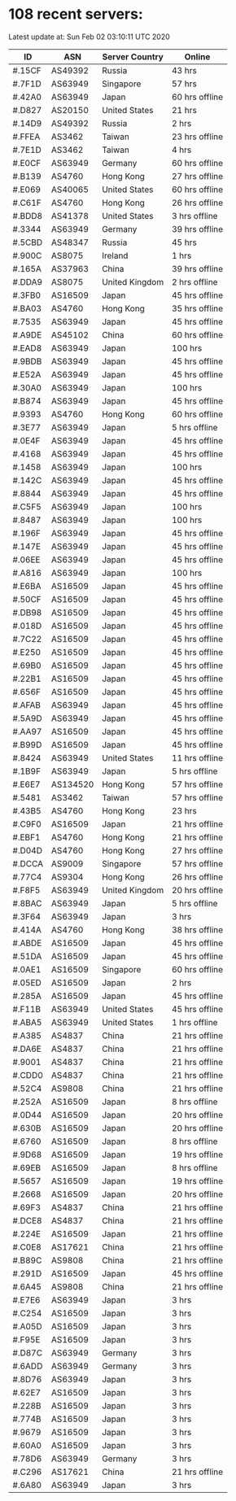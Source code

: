 # 108 recent servers:

Latest update at: Sun Feb 02 03:10:11 UTC 2020

| ID | ASN | Server Country | Online |
| -- | --- | -------------- | ------ |
| #.15CF | AS49392 | Russia | 43 hrs |
| #.7F1D | AS63949 | Singapore | 57 hrs |
| #.42A0 | AS63949 | Japan | 60 hrs offline |
| #.D827 | AS20150 | United States | 21 hrs |
| #.14D9 | AS49392 | Russia | 2 hrs |
| #.FFEA | AS3462 | Taiwan | 23 hrs offline |
| #.7E1D | AS3462 | Taiwan | 4 hrs |
| #.E0CF | AS63949 | Germany | 60 hrs offline |
| #.B139 | AS4760 | Hong Kong | 27 hrs offline |
| #.E069 | AS40065 | United States | 60 hrs offline |
| #.C61F | AS4760 | Hong Kong | 26 hrs offline |
| #.BDD8 | AS41378 | United States | 3 hrs offline |
| #.3344 | AS63949 | Germany | 39 hrs offline |
| #.5CBD | AS48347 | Russia | 45 hrs |
| #.900C | AS8075 | Ireland | 1 hrs |
| #.165A | AS37963 | China | 39 hrs offline |
| #.DDA9 | AS8075 | United Kingdom | 2 hrs offline |
| #.3FB0 | AS16509 | Japan | 45 hrs offline |
| #.BA03 | AS4760 | Hong Kong | 35 hrs offline |
| #.7535 | AS63949 | Japan | 45 hrs offline |
| #.A9DE | AS45102 | China | 60 hrs offline |
| #.EAD8 | AS63949 | Japan | 100 hrs |
| #.9BDB | AS63949 | Japan | 45 hrs offline |
| #.E52A | AS63949 | Japan | 45 hrs offline |
| #.30A0 | AS63949 | Japan | 100 hrs |
| #.B874 | AS63949 | Japan | 45 hrs offline |
| #.9393 | AS4760 | Hong Kong | 60 hrs offline |
| #.3E77 | AS63949 | Japan | 5 hrs offline |
| #.0E4F | AS63949 | Japan | 45 hrs offline |
| #.4168 | AS63949 | Japan | 45 hrs offline |
| #.1458 | AS63949 | Japan | 100 hrs |
| #.142C | AS63949 | Japan | 45 hrs offline |
| #.8844 | AS63949 | Japan | 45 hrs offline |
| #.C5F5 | AS63949 | Japan | 100 hrs |
| #.8487 | AS63949 | Japan | 100 hrs |
| #.196F | AS63949 | Japan | 45 hrs offline |
| #.147E | AS63949 | Japan | 45 hrs offline |
| #.06EE | AS63949 | Japan | 45 hrs offline |
| #.A816 | AS63949 | Japan | 100 hrs |
| #.E6BA | AS16509 | Japan | 45 hrs offline |
| #.50CF | AS16509 | Japan | 45 hrs offline |
| #.DB98 | AS16509 | Japan | 45 hrs offline |
| #.018D | AS16509 | Japan | 45 hrs offline |
| #.7C22 | AS16509 | Japan | 45 hrs offline |
| #.E250 | AS16509 | Japan | 45 hrs offline |
| #.69B0 | AS16509 | Japan | 45 hrs offline |
| #.22B1 | AS16509 | Japan | 45 hrs offline |
| #.656F | AS16509 | Japan | 45 hrs offline |
| #.AFAB | AS63949 | Japan | 45 hrs offline |
| #.5A9D | AS63949 | Japan | 45 hrs offline |
| #.AA97 | AS16509 | Japan | 45 hrs offline |
| #.B99D | AS16509 | Japan | 45 hrs offline |
| #.8424 | AS63949 | United States | 11 hrs offline |
| #.1B9F | AS63949 | Japan | 5 hrs offline |
| #.E6E7 | AS134520 | Hong Kong | 57 hrs offline |
| #.5481 | AS3462 | Taiwan | 57 hrs offline |
| #.43B5 | AS4760 | Hong Kong | 23 hrs |
| #.C9F0 | AS16509 | Japan | 21 hrs offline |
| #.EBF1 | AS4760 | Hong Kong | 21 hrs offline |
| #.D04D | AS4760 | Hong Kong | 27 hrs offline |
| #.DCCA | AS9009 | Singapore | 57 hrs offline |
| #.77C4 | AS9304 | Hong Kong | 26 hrs offline |
| #.F8F5 | AS63949 | United Kingdom | 20 hrs offline |
| #.8BAC | AS63949 | Japan | 5 hrs offline |
| #.3F64 | AS63949 | Japan | 3 hrs |
| #.414A | AS4760 | Hong Kong | 38 hrs offline |
| #.ABDE | AS16509 | Japan | 45 hrs offline |
| #.51DA | AS16509 | Japan | 45 hrs offline |
| #.0AE1 | AS16509 | Singapore | 60 hrs offline |
| #.05ED | AS16509 | Japan | 2 hrs |
| #.285A | AS16509 | Japan | 45 hrs offline |
| #.F11B | AS63949 | United States | 45 hrs offline |
| #.ABA5 | AS63949 | United States | 1 hrs offline |
| #.A385 | AS4837 | China | 21 hrs offline |
| #.DA6E | AS4837 | China | 21 hrs offline |
| #.9001 | AS4837 | China | 21 hrs offline |
| #.CDD0 | AS4837 | China | 21 hrs offline |
| #.52C4 | AS9808 | China | 21 hrs offline |
| #.252A | AS16509 | Japan | 8 hrs offline |
| #.0D44 | AS16509 | Japan | 20 hrs offline |
| #.630B | AS16509 | Japan | 20 hrs offline |
| #.6760 | AS16509 | Japan | 8 hrs offline |
| #.9D68 | AS16509 | Japan | 19 hrs offline |
| #.69EB | AS16509 | Japan | 8 hrs offline |
| #.5657 | AS16509 | Japan | 19 hrs offline |
| #.2668 | AS16509 | Japan | 20 hrs offline |
| #.69F3 | AS4837 | China | 21 hrs offline |
| #.DCE8 | AS4837 | China | 21 hrs offline |
| #.224E | AS16509 | Japan | 21 hrs offline |
| #.C0E8 | AS17621 | China | 21 hrs offline |
| #.B89C | AS9808 | China | 21 hrs offline |
| #.291D | AS16509 | Japan | 45 hrs offline |
| #.6A45 | AS9808 | China | 21 hrs offline |
| #.E7E6 | AS63949 | Japan | 3 hrs |
| #.C254 | AS16509 | Japan | 3 hrs |
| #.A05D | AS16509 | Japan | 3 hrs |
| #.F95E | AS16509 | Japan | 3 hrs |
| #.D87C | AS63949 | Germany | 3 hrs |
| #.6ADD | AS63949 | Germany | 3 hrs |
| #.8D76 | AS63949 | Japan | 3 hrs |
| #.62E7 | AS16509 | Japan | 3 hrs |
| #.228B | AS16509 | Japan | 3 hrs |
| #.774B | AS16509 | Japan | 3 hrs |
| #.9679 | AS16509 | Japan | 3 hrs |
| #.60A0 | AS16509 | Japan | 3 hrs |
| #.78D6 | AS63949 | Germany | 3 hrs |
| #.C296 | AS17621 | China | 21 hrs offline |
| #.6A80 | AS63949 | Japan | 3 hrs |

